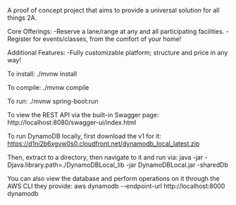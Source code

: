 A proof of concept project that aims to provide a universal solution for all things 2A.

Core Offerings:
-Reserve a lane/range at any and all participating facilities.
-Register for events/classes, from the comfort of your home!

Additional Features:
-Fully customizable platform; structure and price in any way!


To install:
./mvnw install

To compile:
./mvnw compile

To run:
./mvnw spring-boot:run

To view the REST API via the built-in Swagger page:
http://localhost:8080/swagger-ui/index.html

To run DynamoDB locally, first download the v1 for it:
    https://d1ni2b6xgvw0s0.cloudfront.net/dynamodb_local_latest.zip

Then, extract to a directory, then navigate to it and run via:
    java -jar -Djava.library.path=./DynamoDBLocal_lib -jar DynamoDBLocal.jar -sharedDb

 You can also view the database and perform operations on it through the AWS CLI they provide:
 aws dynamodb --endpoint-url http://localhost:8000 dynamodb